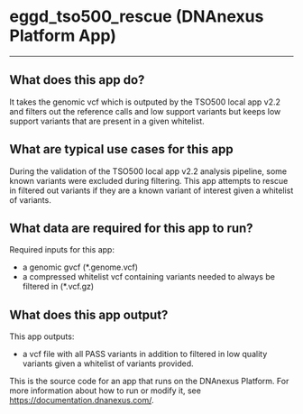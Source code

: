 <!-- dx-header -->
# eggd_tso500_rescue (DNAnexus Platform App)
-----------------------------------------
## What does this app do?

It takes the genomic vcf which is outputed by the TSO500 local app v2.2 and filters out the reference calls and low support variants but keeps low support variants that are present in a given whitelist.

## What are typical use cases for this app
During the validation of the TSO500 local app v2.2 analysis pipeline, some known variants were excluded during filtering. This app attempts to rescue in filtered out variants if they are a known variant of interest given a whitelist of variants.

## What data are required for this app to run?
Required inputs for this app:
* a genomic gvcf (*.genome.vcf)
* a compressed whitelist vcf containing variants needed to always be filtered in (*.vcf.gz)

## What does this app output?
This app outputs:
* a vcf file with all PASS variants in addition to filtered in low quality variants given a whitelist of variants provided.

This is the source code for an app that runs on the DNAnexus Platform.
For more information about how to run or modify it, see
https://documentation.dnanexus.com/.